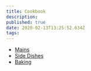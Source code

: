 ```yaml
---
title: Cookbook
description: 
published: true
date: 2020-02-13T13:25:52.634Z
tags: 
---
```


- [Mains](mains)
- [Side Dishes](side-dishes)
- [Baking](baking)

